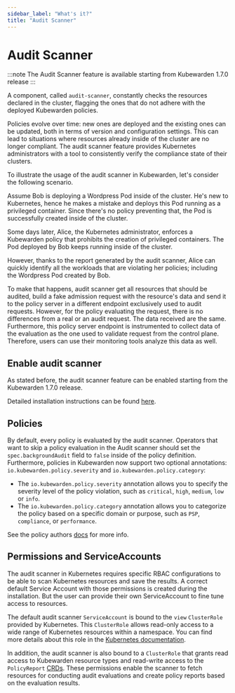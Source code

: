 ```yaml
---
sidebar_label: "What's it?"
title: "Audit Scanner"
---
```


# Audit Scanner

:::note
The Audit Scanner feature is available starting from Kubewarden 1.7.0 release
:::

A component, called `audit-scanner`, constantly checks the
resources declared in the cluster, flagging the ones that do not adhere with
the deployed Kubewarden policies.

Policies evolve over time: new ones are deployed and the existing ones can be
updated, both in terms of version and configuration settings. This can lead to
situations where resources already inside of the cluster are no longer
compliant. The audit scanner feature provides Kubernetes administrators with a
tool to consistently verify the compliance state of their clusters.

To illustrate the usage of the audit scanner in Kubewarden, let's consider the
following scenario.

Assume Bob is deploying a Wordpress Pod inside of the cluster. He's new to
Kubernetes, hence he makes a mistake and deploys this Pod running as a
privileged container. Since there's no policy preventing that, the Pod is
successfully created inside of the cluster.

Some days later, Alice, the Kubernetes administrator, enforces a Kubewarden
policy that prohibits the creation of privileged containers. The Pod deployed
by Bob keeps running inside of the cluster.

However, thanks to the report generated by the audit scanner, Alice can
quickly identify all the workloads that are violating her policies; including
the Wordpress Pod created by Bob.

To make that happens, audit scanner get all resources that should be audited,
build a fake admission request with the resource's data and send it to the
policy server in a different endpoint exclusively used to audit requests.
However, for the policy evaluating the request, there is no differences from a
real or an audit request. The data received are the same. Furthermore, this
policy server endpoint is instrumented to collect data of the evaluation as
the one used to validate request from the control plane. Therefore, users can
use their monitoring tools analyze this data as well.

## Enable audit scanner

As stated before, the audit scanner feature can be enabled starting from the
Kubewarden 1.7.0 release.

Detailed installation instructions can be found
[here](../howtos/audit-scanner).

## Policies

By default, every policy is evaluated by the audit scanner. Operators that want
to skip a policy evaluation in the Audit scanner should set the
`spec.backgroundAudit` field to `false` inside of the policy definition.
Furthermore, policies in Kubewarden now support two optional annotations:
`io.kubewarden.policy.severity` and `io.kubewarden.policy.category`:

- The `io.kubewarden.policy.severity` annotation allows you to specify the
  severity level of the policy violation, such as `critical`, `high`, `medium`,
  `low` or `info`.
- The `io.kubewarden.policy.category` annotation allows you to categorize the
  policy based on a specific domain or purpose, such as `PSP`, `compliance`, or
  `performance`.

See the policy authors [docs](../writing-policies/index.md) for more info.

## Permissions and ServiceAccounts

The audit scanner in Kubernetes requires specific RBAC configurations to be
able to scan Kubernetes resources and save the results. A correct default Service
Account with those permissions is created during the installation. But the user
can provide their own ServiceAccount to fine tune access to resources.

The default audit scanner `ServiceAccount` is bound to the `view` `ClusterRole`
provided by Kubernetes. This `ClusterRole` allows read-only access to a wide
range of Kubernetes resources within a namespace. You can find more details
about this role in the [Kubernetes
documentation](https://kubernetes.io/docs/reference/access-authn-authz/rbac/#user-facing-roles).

In addition, the audit scanner is also bound to a `ClusterRole` that grants
read access to Kubewarden resource types and read-write access to the
`PolicyReport` [CRDs](policy-reports.md). These permissions enable the scanner
to fetch resources for conducting audit evaluations and create policy reports
based on the evaluation results.
